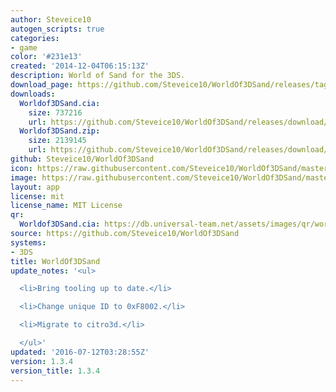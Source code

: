 ```yaml
---
author: Steveice10
autogen_scripts: true
categories:
- game
color: '#231e13'
created: '2014-12-04T06:15:13Z'
description: World of Sand for the 3DS.
download_page: https://github.com/Steveice10/WorldOf3DSand/releases/tag/1.3.4
downloads:
  Worldof3DSand.cia:
    size: 737216
    url: https://github.com/Steveice10/WorldOf3DSand/releases/download/1.3.4/Worldof3DSand.cia
  Worldof3DSand.zip:
    size: 2139145
    url: https://github.com/Steveice10/WorldOf3DSand/releases/download/1.3.4/Worldof3DSand.zip
github: Steveice10/WorldOf3DSand
icon: https://raw.githubusercontent.com/Steveice10/WorldOf3DSand/master/meta/icon_3ds.png
image: https://raw.githubusercontent.com/Steveice10/WorldOf3DSand/master/meta/banner_3ds.png
layout: app
license: mit
license_name: MIT License
qr:
  Worldof3DSand.cia: https://db.universal-team.net/assets/images/qr/worldof3dsand.cia.png
source: https://github.com/Steveice10/WorldOf3DSand
systems:
- 3DS
title: WorldOf3DSand
update_notes: '<ul>

  <li>Bring tooling up to date.</li>

  <li>Change unique ID to 0xF8002.</li>

  <li>Migrate to citro3d.</li>

  </ul>'
updated: '2016-07-12T03:28:55Z'
version: 1.3.4
version_title: 1.3.4
---
```

